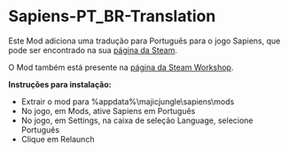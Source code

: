 # Sapiens-PT_BR-Translation

Este Mod adiciona uma tradução para Português para o jogo Sapiens, que pode ser encontrado na sua <a href="https://store.steampowered.com/app/1060230/Sapiens/">página da Steam</a>.

O Mod também está presente na <a href="https://steamcommunity.com/sharedfiles/filedetails/?id=2849150917">página da Steam Workshop</a>.

<b>Instruções para instalação:</b>

 - Extrair o mod para %appdata%\majicjungle\sapiens\mods
 - No jogo, em Mods, ative Sapiens em Português
 - No jogo, em Settings, na caixa de seleção Language, selecione Português
 - Clique em Relaunch
